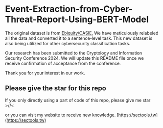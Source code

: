 # Event-Extraction-from-Cyber-Threat-Report-Using-BERT-Model

The original dataset is from [Ebiquity/CASIE](https://github.com/Ebiquity/CASIE),
We have meticulously relabeled all the data and converted it to a sentence-level task. This new dataset is also being utilized for other cybersecurity classification tasks.

Our research has been submitted to the Cryptology and Information Security Conference 2024. We will update this README file once we receive confirmation of acceptance from the conference.

Thank you for your interest in our work.

## Please give the star for this repo

If you only directly using a part of code of this repo, please give me star >//<

or you can visit my website to receive new knowledge. [https://sectools.tw](https://sectools.tw)



